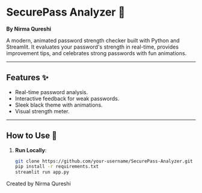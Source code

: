# SecurePass Analyzer 🔐

**By Nirma Qureshi**

A modern, animated password strength checker built with Python and Streamlit. It evaluates your password's strength in real-time, provides improvement tips, and celebrates strong passwords with fun animations.

---

## Features ✨
- Real-time password analysis.
- Interactive feedback for weak passwords.
- Sleek black theme with animations.
- Visual strength meter.

---

## How to Use 🚀
1. **Run Locally**:
   ```bash
   git clone https://github.com/your-username/SecurePass-Analyzer.git
   pip install -r requirements.txt
   streamlit run app.py
Created by Nirma Qureshi